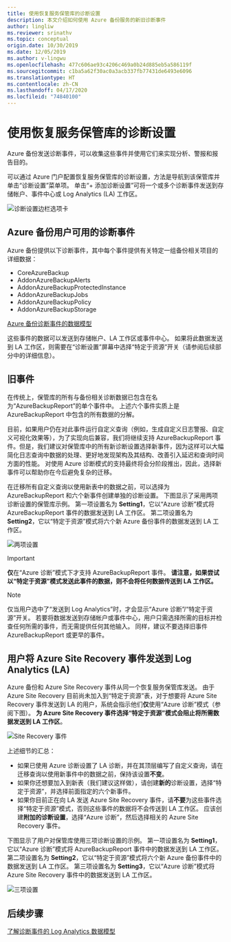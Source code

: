 ```yaml
---
title: 使用恢复服务保管库的诊断设置
description: 本文介绍如何使用 Azure 备份服务的新旧诊断事件
author: lingliw
ms.reviewer: srinathv
ms.topic: conceptual
origin.date: 10/30/2019
ms.date: 12/05/2019
ms.author: v-lingwu
ms.openlocfilehash: 477c606ae93c4206c469a0b24d885eb5a586119f
ms.sourcegitcommit: c1ba5a62f30ac0a3acb337fb77431de6493e6096
ms.translationtype: HT
ms.contentlocale: zh-CN
ms.lasthandoff: 04/17/2020
ms.locfileid: "74840100"
---
```

# <a name="using-diagnostics-settings-for-recovery-services-vaults"></a>使用恢复服务保管库的诊断设置

Azure 备份发送诊断事件，可以收集这些事件并使用它们来实现分析、警报和报告目的。 

可以通过 Azure 门户配置恢复服务保管库的诊断设置，方法是导航到该保管库并单击“诊断设置”菜单项。  单击“+ 添加诊断设置”可将一个或多个诊断事件发送到存储帐户、事件中心或 Log Analytics (LA) 工作区。 

![诊断设置边栏选项卡](./media/backup-azure-diagnostics-events/diagnostics-settings-blade.png)

## <a name="diagnostics-events-available-for-azure-backup-users"></a>Azure 备份用户可用的诊断事件

Azure 备份提供以下诊断事件，其中每个事件提供有关特定一组备份相关项目的详细数据：
* CoreAzureBackup
* AddonAzureBackupAlerts
* AddonAzureBackupProtectedInstance
* AddonAzureBackupJobs
* AddonAzureBackupPolicy
* AddonAzureBackupStorage 

[Azure 备份诊断事件的数据模型](https://aka.ms/diagnosticsdatamodel)

这些事件的数据可以发送到存储帐户、LA 工作区或事件中心。 如果将此数据发送到 LA 工作区，则需要在“诊断设置”屏幕中选择“特定于资源”开关（请参阅后续部分中的详细信息）。  


<!-- the feature is unavailable -->

## <a name="legacy-event"></a>旧事件

在传统上，保管库的所有与备份相关诊断数据已包含在名为“AzureBackupReport”的单个事件中。 上述六个事件实质上是 AzureBackupReport 中包含的所有数据的分解。 

目前，如果用户仍在对此事件运行自定义查询（例如，生成自定义日志警报、自定义可视化效果等），为了实现向后兼容，我们将继续支持 AzureBackupReport 事件。但是，我们建议对保管库中的所有新诊断设置选择新事件，因为这样可以大幅简化日志查询中数据的处理、更好地发现架构及其结构、改善引入延迟和查询时间方面的性能。 对使用 Azure 诊断模式的支持最终将会分阶段推出，因此，选择新事件可以帮助你在今后避免复杂的迁移。

在迁移所有自定义查询以使用新表中的数据之前，可以选择为 AzureBackupReport 和六个新事件创建单独的诊断设置。 下图显示了采用两项诊断设置的保管库示例。 第一项设置名为 **Setting1**，它以“Azure 诊断”模式将 AzureBackupReport 事件的数据发送到 LA 工作区。 第二项设置名为 **Setting2**，它以“特定于资源”模式将六个新 Azure 备份事件的数据发送到 LA 工作区。

![两项设置](./media/backup-azure-diagnostics-events/two-settings-example.png)

> [!IMPORTANT]
> **仅**在“Azure 诊断”模式下才支持 AzureBackupReport 事件。 **请注意，如果尝试以“特定于资源”模式发送此事件的数据，则不会将任何数据传送到 LA 工作区。**

> [!NOTE]
> 仅当用户选中了“发送到 Log Analytics”时，才会显示“Azure 诊断”/“特定于资源”开关。  若要将数据发送到存储帐户或事件中心，用户只需选择所需的目标并检查任何所需的事件，而无需提供任何其他输入。 同样，建议不要选择旧事件 AzureBackupReport 或更早的事件。

## <a name="users-sending-azure-site-recovery-events-to-log-analytics-la"></a>用户将 Azure Site Recovery 事件发送到 Log Analytics (LA)

Azure 备份和 Azure Site Recovery 事件从同一个恢复服务保管库发送。 由于 Azure Site Recovery 目前尚未加入到“特定于资源”表，对于想要将 Azure Site Recovery 事件发送到 LA 的用户，系统会指示他们**仅**使用“Azure 诊断”模式（参阅下图）。 **为 Azure Site Recovery 事件选择“特定于资源”模式会阻止将所需数据发送到 LA 工作区**。

![Site Recovery 事件](./media/backup-azure-diagnostics-events/site-recovery-settings.png)

上述细节的汇总：

* 如果已使用 Azure 诊断设置了 LA 诊断，并在其顶层编写了自定义查询，请在迁移查询以使用新事件中的数据之前，保持该设置**不变**。
* 如果你还想要加入到新表（我们建议这样做），请创建**新的**诊断设置，选择“特定于资源”，并选择前面指定的六个新事件。 
* 如果你目前正在向 LA 发送 Azure Site Recovery 事件，请**不要**为这些事件选择“特定于资源”模式，否则这些事件的数据将不会传送到 LA 工作区。 应该创建**附加的诊断设置**，选择“Azure 诊断”，然后选择相关的 Azure Site Recovery 事件。 

下图显示了用户对保管库使用三项诊断设置的示例。 第一项设置名为 **Setting1**，它以“Azure 诊断”模式将 AzureBackupReport 事件中的数据发送到 LA 工作区。 第二项设置名为 **Setting2**，它以“特定于资源”模式将六个新 Azure 备份事件中的数据发送到 LA 工作区。 第三项设置名为 **Setting3**，它以“Azure 诊断”模式将 Azure Site Recovery 事件中的数据发送到 LA 工作区。

![三项设置](./media/backup-azure-diagnostics-events/three-settings-example.png)

## <a name="next-steps"></a>后续步骤

[了解诊断事件的 Log Analytics 数据模型](https://aka.ms/diagnosticsdatamodel)
